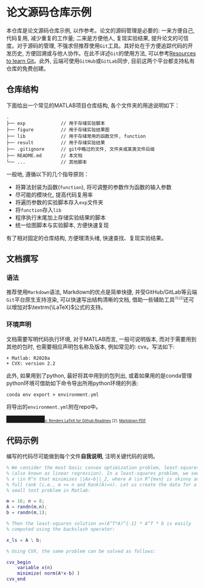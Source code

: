 # 论文源码仓库示例

本仓库是论文源码仓库示例, 以作参考。论文的源码管理是必要的: 一来方便自己, 代码复用, 减少重复的工作量; 二来是方便他人, 复现实验结果, 提升论文的可信度。对于源码的管理, 不强求但推荐使用`Git`工具。其好处在于方便追踪代码的开发历史, 方便回溯或与他人协作。在此不详述`Git`的使用方法, 可以参考[Resources to learn Git](https://try.github.io/)。此外, 云端可使用`GitHub`或`GitLab`同步, 目前这两个平台都支持私有仓库的免费创建。


## 仓库结构

下面给出一个常见的MATLAB项目仓库结构, 各个文件夹的用途说明如下：

```shell
.
├── exp             // 用于存储实验脚本
├── figure          // 用于存储实验结果图
├── lib             // 用于存储常用的函数文件, function
├── result          // 用于存储实验结果
├── .gitignore      // git中略过的文件, 文件夹或某类文件后缀
├── README.md       // 本文档
└── ...             // 其他脚本
```

一般地, 遵循以下的几个指导原则：

+ 将算法封装为函数(`function`), 将可调整的参数作为函数的输入参数
+ 尽可能的模块化, 提高代码复用率
+ 将遍历参数的实验脚本存入`exp`文件夹
+ 将`function`存入`lib`
+ 程序执行末尾加上存储实验结果的脚本
+ 统一绘图脚本与实验脚本, 方便快速复现

有了相对固定的仓库结构, 方便理清头绪, 快速查找、复现实验结果。

## 文档撰写

### 语法

推荐使用`Markdown`语法, Markdown的优点是简单快捷, 并受GitHub/GitLab等云端`Git`平台原生支持渲染, 可以快速写出结构清晰的文档, 借助一些辅助工具<sup style="font-size: 0.6em">[1],[2]</sup>还可以增加对$\textrm{\LaTeX}$公式的支持。

### 环境声明

文档需要写明代码执行环境, 对于MATLAB而言, 一般可说明版本, 而对于需要用到其他的包时, 也需要相应声明包名称及版本, 例如常见的: cvx。写法如下:

```
+ Matlab: R2020a
+ CVX: version 2.2
```

此外, 如果用到了python, 最好将其中用到的包列出, 或着如果用的是conda管理python环境可借助如下命令导出所用python环境的列表:

```shell
conda env export > environment.yml
```

将导出的`environment.yml`附在repo中。

<hr style="width:20%;text-align:left;margin-left:0;margin-top:0px;height:0.5%">
<div style="margin: 0 auto; margin-top: -25px; font-size: 0.7em" markdown="1">

[1]. [leegao/readme2tex: Renders LaTeX for Github Readmes](https://github.com/zouyu4524/readme2tex)
[2]. [Markdown PDF](https://marketplace.visualstudio.com/items?itemName=yzane.markdown-pdf)
</div>


## 代码示例

编写的代码尽可能做到每个文件**自我说明**, 注明关键代码的说明。

```matlab
% We consider the most basic convex optimization problem, least-squares 
% (also known as linear regression). In a least-squares problem, we seek 
% x \in R^n that minimizes ||Ax−b||_2, where A \in R^{mxn} is skinny and 
% full rank (i.e., m >= n and Rank(A)=n). Let us create the data for a 
% small test problem in Matlab:

m = 16; n = 8;
A = randn(m,n);
b = randn(m,1);

% Then the least-squares solution x=(A^T*A)^{-1} * A^T * b is easily 
% computed using the backslash operator:

x_ls = A \ b;

% Using CVX, the same problem can be solved as follows:

cvx_begin
    variable x(n)
    minimize( norm(A*x-b) )
cvx_end
```